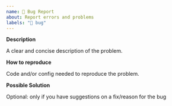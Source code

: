 ```yaml
---
name: 🐛 Bug Report
about: Report errors and problems
labels: "🐛 bug"
---
```


**Description**  

A clear and concise description of the problem.

**How to reproduce**  

Code and/or config needed to reproduce the problem.

**Possible Solution**  

Optional: only if you have suggestions on a fix/reason for the bug
